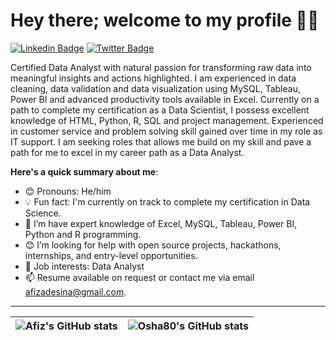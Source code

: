 # Hey there; welcome to my profile 👋🏾

[![Linkedin Badge](https://img.shields.io/badge/-adeolaadesina-blue?style=for-the-badge&logo=Linkedin&logoColor=white&link=https://www.linkedin.com/in/adeolaadesina)](https://www.linkedin.com/in/adeolaadesina) [![Twitter Badge](https://img.shields.io/badge/-@adeolaadesina-1ca0f1?style=for-the-badge&logo=twitter&logoColor=white&link=https://twitter.com/afizadesina)](https://twitter.com/afizadesina)

Certified Data Analyst with natural passion for transforming raw data into meaningful insights and actions highlighted. I am experienced in data cleaning, data validation and data visualization using MySQL, Tableau, Power BI and advanced productivity tools available in Excel. Currently on a path to complete my certification as a Data Scientist, I possess excellent knowledge of HTML, Python, R, SQL and project management. Experienced in customer service and problem solving skill gained over time in my role as IT support. I am seeking roles that allows me build on my skill and pave a path for me to excel in my career path as a Data Analyst.

**Here's a quick summary about me**:

- 😊 Pronouns: He/him
- 💡 Fun fact: I'm currently on track to complete my certification in Data Science.
- 🌱 I’m have expert knowledge of Excel, MySQL, Tableau, Power BI, Python and R programming.
- 😊 I’m looking for help with open source projects, hackathons, internships, and entry-level opportunities.
- 💼 Job interests: Data Analyst
- 📫 Resume available on request or contact me via email afizadesina@gmail.com.

---

| <img align="center" src="https://github-readme-stats.vercel.app/api?username=Osha80&show_icons=true&include_all_commits=true&hide_border=true" alt="Afiz's GitHub stats" /> | <img align="center" src="https://github-readme-stats.vercel.app/api/top-langs/?username=Osha80&langs_count=8&layout=compact&hide_border=true" alt="Osha80's GitHub stats" /> |
| ------------- | ------------- |
